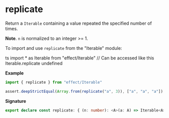 # replicate

Return a `Iterable` containing a value repeated the specified number of times.

**Note**. `n` is normalized to an integer >= 1.

To import and use `replicate` from the "Iterable" module:

ts
import \* as Iterable from "effect/Iterable"
// Can be accessed like this
Iterable.replicate
undefined

**Example**

```ts
import { replicate } from "effect/Iterable"

assert.deepStrictEqual(Array.from(replicate("a", 3)), ["a", "a", "a"])
```

**Signature**

```ts
export declare const replicate: { (n: number): <A>(a: A) => Iterable<A>; <A>(a: A, n: number): Iterable<A> }
```
